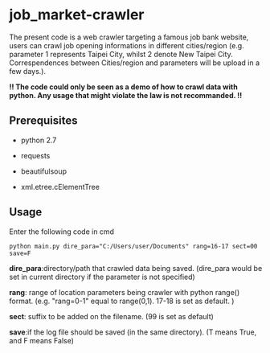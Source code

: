 # job_market-crawler

The present code is a web crawler targeting a famous job bank website, users can crawl job opening informations in different cities/region (e.g. parameter 1 represents Taipei City, whilst 2 denote New Taipei City. Correspendences between Cities/region and parameters will be upload in a few days.).

**!! The code could only be seen as a demo of how to crawl data with python. Any usage that might violate the law is not recommanded. !!**

## Prerequisites
- python 2.7

- requests
- beautifulsoup
- xml.etree.cElementTree

## Usage

Enter the following code in cmd

    python main.py dire_para="C:/Users/user/Documents" rang=16-17 sect=00 save=F

**dire_para**:directory/path that crawled data being saved.
(dire_para would be set in current directory if the parameter is not specified)

**rang**: range of location parameters being crawler with python range() format.
(e.g. "rang=0-1" equal to range(0,1). 17-18 is set as default. )

**sect**: suffix to be added on the filename.
(99 is set as default)

**save**:if the log file should be saved (in the same directory).
(T means True, and F means False)
